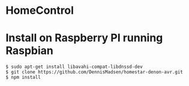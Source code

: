 # HomeControl

# Install on Raspberry PI running Raspbian

    $ sudo apt-get install libavahi-compat-libdnssd-dev
    $ git clone https://github.com/DennisMadsen/homestar-denon-avr.git
    $ npm install
